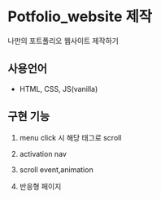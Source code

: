 # Potfolio_website 제작

나만의 포트폴리오 웹사이트 제작하기

## 사용언어

- HTML, CSS, JS(vanilla)

## 구현 기능

1. menu click 시 해당 태그로 scroll

2. activation nav

3. scroll event,animation

4. 반응형 페이지
